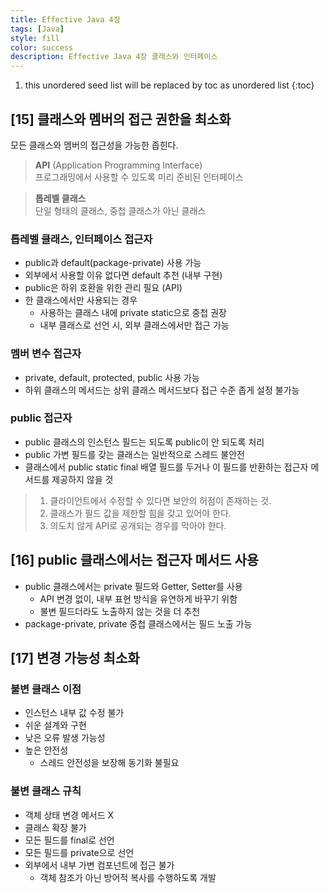```yaml
---
title: Effective Java 4장
tags: [Java]
style: fill
color: success
description: Effective Java 4장 클래스와 인터페이스
---
```


1. this unordered seed list will be replaced by toc as unordered list
{:toc}

## [15] 클래스와 멤버의 접근 권한을 최소화
모든 클래스와 멤버의 접근성을 가능한 좁힌다.

> **API** (Application Programming Interface)  
> 프로그래밍에서 사용할 수 있도록 미리 준비된 인터페이스  

> **톱레벨 클래스**  
> 단일 형태의 클래스, 중첩 클래스가 아닌 클래스

### 톱레벨 클래스, 인터페이스 접근자
- public과 default(package-private) 사용 가능
- 외부에서 사용할 이유 없다면 default 추천 (내부 구현)
- public은 하위 호환을 위한 관리 필요 (API)
- 한 클래스에서만 사용되는 경우
  - 사용하는 클래스 내에 private static으로 중첩 권장
  - 내부 클래스로 선언 시, 외부 클래스에서만 접근 가능

### 멤버 변수 접근자
- private, default, protected, public 사용 가능
- 하위 클래스의 메서드는 상위 클래스 메서드보다 접근 수준 좁게 설정 불가능

### public 접근자
- public 클래스의 인스턴스 필드는 되도록 public이 안 되도록 처리
- public 가변 필드를 갖는 클래스는 일반적으로 스레드 불안전
- 클래스에서 public static final 배열 필드를 두거나 이 필드를 반환하는 접근자 메서드를 제공하지 않을 것

> 1) 클라이언트에서 수정할 수 있다면 보안의 허점이 존재하는 것.  
> 2) 클래스가 필드 값을 제한할 힘을 갖고 있어야 한다.  
> 3) 의도치 않게 API로 공개되는 경우를 막아야 한다.

## [16] public 클래스에서는 접근자 메서드 사용
- public 클래스에서는 private 필드와 Getter, Setter를 사용
  - API 변경 없이, 내부 표현 방식을 유연하게 바꾸기 위함
  - 불변 필드더라도 노출하지 않는 것을 더 추천
- package-private, private 중첩 클래스에서는 필드 노출 가능

## [17] 변경 가능성 최소화
### 불변 클래스 이점
- 인스턴스 내부 값 수정 불가
- 쉬운 설계와 구현
- 낮은 오류 발생 가능성
- 높은 안전성
  - 스레드 안전성을 보장해 동기화 불필요

### 불변 클래스 규칙
- 객체 상태 변경 메서드 X
- 클래스 확장 불가
- 모든 필드를 final로 선언
- 모든 필드를 private으로 선언
- 외부에서 내부 가변 컴포넌트에 접근 불가
  - 객체 참조가 아닌 방어적 복사를 수행하도록 개발

